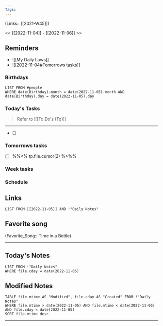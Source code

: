 ```yaml
---
Tags:
---
```

(Links:: [[2021-W45]])

<< [[2022-11-04]] - [[2022-11-06]] >>
## Reminders
- ![[My Daily Laws]]
- ![[2022-11-04#Tomorrows tasks]]
### Birthdays
```dataview
LIST FROM #people 
WHERE date(Birthday).month = date(2022-11-05).month AND date(Birthday).day = date(2022-11-05).day

```
### Today's Tasks
> Refer to ![[To Do's (Tq)]]
---
- [ ] 



### Tomorrows tasks
- [ ] %%<% tp.file.cursor(2) %>%%
### Week tasks
### Schedule

## Links
```dataview
LIST FROM [[2022-11-05]] AND !"Daily Notes"
```
## Favorite song
(Favorite_Song:: Time in a Bottle)
___
## Today's Notes
```dataview
LIST FROM !"Daily Notes"
WHERE file.cday = date(2022-11-05)
```
## Modified Notes
```dataview
TABLE file.mtime AS "Modified", file.cday AS "Created" FROM !"Daily Notes" 
WHERE file.mtime > date(2022-11-05) AND file.mtime < date(2022-11-06) AND file.cday < date(2022-11-05)
SORT file.mtime desc
```
___
